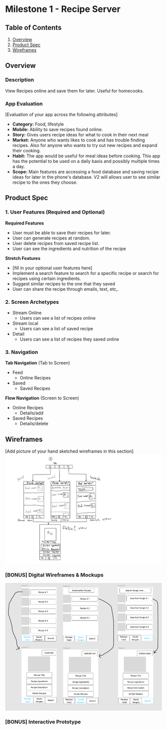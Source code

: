 # Milestone 1 - Recipe Server

## Table of Contents

1. [Overview](#Overview)
1. [Product Spec](#Product-Spec)
1. [Wireframes](#Wireframes)

## Overview

### Description
View Recipes online and save them for later. Useful for homecooks.

### App Evaluation

[Evaluation of your app across the following attributes]
- **Category:** Food, lifestyle
- **Mobile:** Ability to save recipes found online.
- **Story:** Gives users recipe ideas for what to cook in their next meal
- **Market:** Anyone who wants likes to cook and has trouble finding recipes. Also for anyone who wants to try out new recipes and expand their cooking.
- **Habit:** The app would be useful for meal ideas before cooking. This app has the potential to be used on a daily basis and possibly multiple times a day.
- **Scope:** Main features are accessing a food database and saving recipe ideas for later in the phone's database. V2 will allows user to see similar recipe to the ones they choose.

## Product Spec

### 1. User Features (Required and Optional)

**Required Features**

* User must be able to save their recipes for later.
* User can generate recipes at random.
* User delete recipes from saved recipe list.
* User can see the ingredients and nutrition of the recipe 

**Stretch Features**

* [fill in your optional user features here]
* Implement a search feature to search for a specific recipe or search for recipes using certain ingredients.
* Suggest similar recipes to the one that they saved
* User can share the recipe through emails, text, etc,.

### 2. Screen Archetypes

- Stream Online
  - Users can see a list of recipes online
- Stream local
    - Users can see a list of saved recipe
- Detail
  - Users can see a list of recipes they saved online

### 3. Navigation

**Tab Navigation** (Tab to Screen)

- Feed
    - Online Recipes
- Saved 
    - Saved Recipes


**Flow Navigation** (Screen to Screen)

- Online Recipes
  - Details/add
- Saved Recipes
  - Details/delete

## Wireframes

[Add picture of your hand sketched wireframes in this section]
<img src="wireframe.png" width=600>

### [BONUS] Digital Wireframes & Mockups
<img src="Figma Wireframe.PNG" width=600>

### [BONUS] Interactive Prototype
